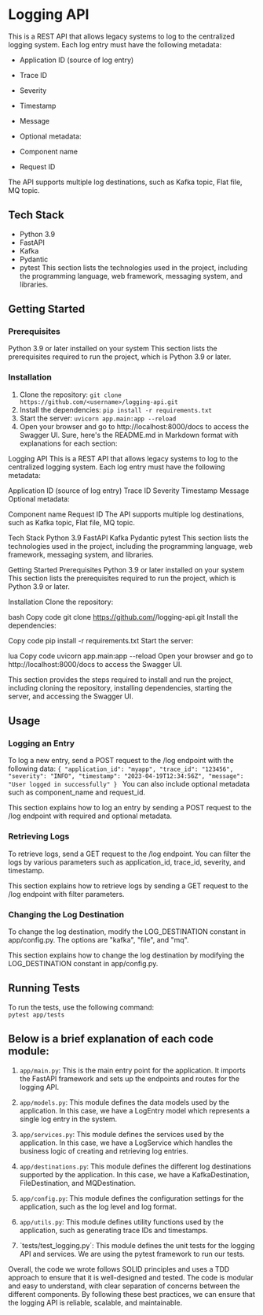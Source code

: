 # Logging API
This is a REST API that allows legacy systems to log to the centralized logging system. Each log entry must have the following metadata:

- Application ID (source of log entry)
- Trace ID
- Severity
- Timestamp
- Message
- Optional metadata:

- Component name
- Request ID

The API supports multiple log destinations, such as Kafka topic, Flat file, MQ topic.

## Tech Stack
- Python 3.9
- FastAPI
- Kafka
- Pydantic
- pytest
This section lists the technologies used in the project, including the programming language, web framework, messaging system, and libraries.

## Getting Started
### Prerequisites
Python 3.9 or later installed on your system
This section lists the prerequisites required to run the project, which is Python 3.9 or later.

### Installation
1. Clone the repository:
`git clone https://github.com/<username>/logging-api.git`
2. Install the dependencies:
`pip install -r requirements.txt`
3. Start the server:
`uvicorn app.main:app --reload`
4. Open your browser and go to http://localhost:8000/docs to access the Swagger UI.
Sure, here's the README.md in Markdown format with explanations for each section:

Logging API
This is a REST API that allows legacy systems to log to the centralized logging system. Each log entry must have the following metadata:

Application ID (source of log entry)
Trace ID
Severity
Timestamp
Message
Optional metadata:

Component name
Request ID
The API supports multiple log destinations, such as Kafka topic, Flat file, MQ topic.

Tech Stack
Python 3.9
FastAPI
Kafka
Pydantic
pytest
This section lists the technologies used in the project, including the programming language, web framework, messaging system, and libraries.

Getting Started
Prerequisites
Python 3.9 or later installed on your system
This section lists the prerequisites required to run the project, which is Python 3.9 or later.

Installation
Clone the repository:

bash
Copy code
git clone https://github.com/<username>/logging-api.git
Install the dependencies:

Copy code
pip install -r requirements.txt
Start the server:

lua
Copy code
uvicorn app.main:app --reload
Open your browser and go to http://localhost:8000/docs to access the Swagger UI.

This section provides the steps required to install and run the project, including cloning the repository, installing dependencies, starting the server, and accessing the Swagger UI.
 
## Usage
  ### Logging an Entry
  To log a new entry, send a POST request to the /log endpoint with the following data:
  `{
    "application_id": "myapp",
    "trace_id": "123456",
    "severity": "INFO",
    "timestamp": "2023-04-19T12:34:56Z",
    "message": "User logged in successfully"
}
`
You can also include optional metadata such as component_name and request_id.

This section explains how to log an entry by sending a POST request to the /log endpoint with required and optional metadata.
  
### Retrieving Logs
To retrieve logs, send a GET request to the /log endpoint. You can filter the logs by various parameters such as application_id, trace_id, severity, and timestamp.

This section explains how to retrieve logs by sending a GET request to the /log endpoint with filter parameters.

### Changing the Log Destination
To change the log destination, modify the LOG_DESTINATION constant in app/config.py. The options are "kafka", "file", and "mq".

This section explains how to change the log destination by modifying the LOG_DESTINATION constant in app/config.py.
  
## Running Tests
To run the tests, use the following command:  
`pytest app/tests`  
  
 ## Below is a brief explanation of each code module:

1. `app/main.py`: This is the main entry point for the application. It imports the FastAPI framework and sets up the endpoints and routes for the logging API.

2. `app/models.py`: This module defines the data models used by the application. In this case, we have a LogEntry model which represents a single log entry in the system.

3. `app/services.py`: This module defines the services used by the application. In this case, we have a LogService which handles the business logic of creating and retrieving log entries.

4. `app/destinations.py`: This module defines the different log destinations supported by the application. In this case, we have a KafkaDestination, FileDestination, and MQDestination.

5. `app/config.py`: This module defines the configuration settings for the application, such as the log level and log format.

6. `app/utils.py`: This module defines utility functions used by the application, such as generating trace IDs and timestamps.

7. `tests/test_logging.py´: This module defines the unit tests for the logging API and services. We are using the pytest framework to run our tests.

Overall, the code we wrote follows SOLID principles and uses a TDD approach to ensure that it is well-designed and tested. The code is modular and easy to understand, with clear separation of concerns between the different components. By following these best practices, we can ensure that the logging API is reliable, scalable, and maintainable.
